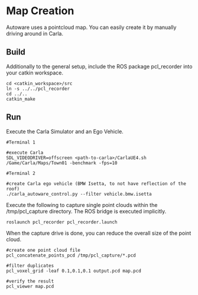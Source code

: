 # Map Creation

Autoware uses a pointcloud map. You can easily create it by manually driving around in Carla.

## Build

Additionally to the general setup, include the ROS package pcl_recorder into your catkin workspace.

    cd <catkin_workspace>/src
    ln -s ../../pcl_recorder
    cd ../..
    catkin_make

## Run

Execute the Carla Simulator and an Ego Vehicle.

    #Terminal 1

    #execute Carla
    SDL_VIDEODRIVER=offscreen <path-to-carla>/CarlaUE4.sh /Game/Carla/Maps/Town01 -benchmark -fps=10

    #Terminal 2

    #create Carla ego vehicle (BMW Isetta, to not have reflection of the roof)
    ./carla_autoware_control.py --filter vehicle.bmw.isetta


Execute the following to capture single point clouds within the /tmp/pcl_capture directory. The ROS bridge is executed implicitly.

    roslaunch pcl_recorder pcl_recorder.launch


When the capture drive is done, you can reduce the overall size of the point cloud.

    #create one point cloud file
    pcl_concatenate_points_pcd /tmp/pcl_capture/*.pcd

    #filter duplicates
    pcl_voxel_grid -leaf 0.1,0.1,0.1 output.pcd map.pcd

    #verify the result
    pcl_viewer map.pcd


